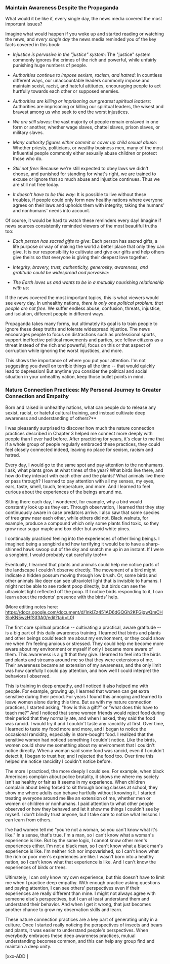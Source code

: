 ### Maintain Awareness Despite the Propaganda

What would it be like if, every single day, the news media covered the most important issues?

Imagine what would happen if you woke up and started reading or watching the news, and _every single day_ the news media reminded you of the key facts covered in this book:

* _Injustice is pervasive in the "justice" system_: The "justice" system commonly ignores the crimes of the rich and powerful, while unfairly punishing huge numbers of people.

* _Authorities continue to impose sexism, racism, and hatred_: In countless different ways, our unaccountable leaders commonly impose and maintain sexist, racist, and hateful attitudes, encouraging people to act hurtfully towards each other or supposed enemies.

* _Authorities are killing or imprisoning our greatest spiritual leaders_: Authorities are imprisoning or killing our spiritual leaders, the wisest and bravest among us who seek to end the worst injustices.

* _We are still slaves_: the vast majority of people remain enslaved in one form or another, whether wage slaves, chattel slaves, prison slaves, or military slaves.

* _Many authority figures either commit or cover up child sexual abuse_: Whether priests, politicians, or wealthy business men, many of the most influential people commonly either sexually abuse children or protect those who do.

* _Still not free_: Because we're still expected to obey laws we didn't choose, and punished for standing for what's right, we are trained to excuse or ignore that so much abuse and injustice continues. Thus we are still not free today.

* _It doesn't have to be this way_: It is possible to live without these troubles, if people could only form new healthy nations where everyone agrees on their laws and upholds them with integrity, taking the humans' and nonhumans' needs into account.

Of course, it would be hard to watch these reminders every day! Imagine if news sources consistently reminded viewers of the most beautiful truths too:

* _Each person has sacred gifts to give_: Each person has sacred gifts, a life purpose or way of making the world a better place that only they can give. It is our responsibility to cultivate and give our gifts and help others give theirs so that everyone is giving their deepest love together.

* _Integrity, bravery, trust, authenticity, generosity, awareness, and gratitude could be widespread and pervasive_: 

* _The Earth loves us and wants to be in a mutually nourishing relationship with us_: 

If the news covered the most important topics, this is what viewers would see every day. In unhealthy nations, _there is only one political problem: that people are not free_. We suffer endless abuse, confusion, threats, injustice, and isolation, different people in different ways.

Propaganda takes many forms, but ultimately its goal is to train people to ignore these deep truths and tolerate widespread injustice. The news encourages people to focus on distractions such as professional sports, support ineffective political movements and parties, see fellow citizens as a threat instead of the rich and powerful, focus on this or that aspect of corruption while ignoring the worst injustices, and more.

This shows the importance of where you put your attention. I'm not suggesting you dwell on terrible things all the time -- that would quickly lead to depression! But anytime you consider the political and social situation in your unhealthy nation, keep those bullet points in mind. 

### Nature Connection Practices: My Personal Journey to Greater Connection and Empathy

Born and raised in unhealthy nations, what can people do to release any sexist, racist, or hateful cultural training, and instead cultivate deep awareness and understanding of others?**

I was pleasantly surprised to discover how much the nature connection practices described in Chapter 3 helped me connect more deeply with people than I ever had before. After practicing for years, it's clear to me that if a whole group of people regularly embraced these practices, they could feel closely connected indeed, leaving no place for sexism, racism and hatred.

Every day, I would go to the same spot and pay attention to the nonhumans. I ask, what plants grow at what times of the year? What birds live there, and how do they interact with each other and the plants? What animals live there or pass through? I learned to pay attention with all my senses, my eyes, ears, taste, smell, touch, temperature, and more. And I learned to feel curious about the experiences of the beings around me.

Sitting there each day, I wondered, for example, why a bird would constantly look up as they eat. Through observation, I learned that they stay continuously aware in case predators arrive. I also saw that some species of tree grew near each other, while others did not. Black walnuts, for example, produce a compound which only some plants find toxic, so they grow near sugar maple and box elder but avoid white pines.

I continually practiced feeling into the experiences of other living beings. I imagined being a songbird and how terrifying it would be to have a sharp-shinned hawk swoop out of the sky and snatch me up in an instant. If I were a songbird, I would probably eat carefully too!**

Eventually, I learned that plants and animals could help me notice parts of the landscape I couldn't observe directly. The movement of a bird might indicate a hidden possum moving through low brush. Or, some birds and other animals like deer can see ultraviolet light that is invisible to humans. I might not be able to see rodent poop directly, but birds can see the ultraviolet light reflected off the poop. If I notice birds responding to it, I can learn about the rodents' presence with the birds' help.

(More editing notes here: https://docs.google.com/document/d/1nkIZz451AD6dGQGh2KFGjqwQmCHSIoKN5wzHfSjf3A0/edit?tab=t.0)

The first core spiritual practice -- cultivating a practical, aware gratitude -- is a big part of this daily awareness training. I learned that birds and plants and other beings could teach me about my environment, or they could show me when I'm feeling anxious or stressed. They could help me become more aware about my environment or myself if only I became more aware of them. This awareness is a gift that they give. I learned to feel into the birds and plants and streams around me so that they were extensions of me. Their awareness became an extension of my awareness, and the only limit was how carefully I could pay attention, and how well I could interpret the behaviors I observed.

This is training in deep empathy, and I noticed it also helped me with people. For example, growing up, I learned that women can get extra sensitive during their period. For years I found this annoying and learned to leave women alone during this time. But as with my nature connection practices, I started asking, "how is this a gift?" or "what does this have to teach me?" And I noticed that some women friends would reject food during their period that they normally ate, and when I asked, they said the food was rancid. I would try it and I couldn't taste any rancidity at first. Over time, I learned to taste my food more and more, and I began to notice the occasional rancidity, especially in store-bought food. I realized that the sensitive women had noticed something I couldn't notice. Like the birds, women could show me something about my environment that I couldn't notice directly. When a woman said some food was rancid, even if I couldn't detect it, I began to trust her, and I rejected the food too. Over time this helped me notice rancidity I couldn't notice before.

The more I practiced, the more deeply I could see. For example, when black Americans complain about police brutality, it shows me where my society isn't as healthy or fair as it seems in my experience. When children complain about being forced to sit through boring classes at school, they show me where adults can behave hurtfully without knowing it. I started treating everyone around me like an extension of me, whether men or women or children or nonhumans. I paid attention to what other people observed or how they behaved and let it show me things I couldn't see by myself. I don't blindly trust anyone, but I take care to notice what lessons I can learn from others.

I've had women tell me "you're not a woman, so you can't know what it's like." In a sense, that's true. I'm a man, so I can't know what a woman's experience is like. But by the same logic, I cannot know other men's experiences either. I'm not a black man, so I can't know what a black man's experience is like. I'm neither rich nor impoverished, so I can't know what the rich or poor men's experiences are like. I wasn't born into a healthy nation, so I can't know what that experience is like. And I can't know the experiences of birds or trees.

Ultimately, I can only know my own experience, but this doesn't have to limit me when I practice deep empathy. With enough practice asking questions and paying attention, I can see others' perspectives even if their experiences are really different than mine. I might not always agree with someone else's perspectives, but I can at least understand them and understand their behavior. And when I get it wrong, that just becomes another chance to grow my observation skills and learn.

These nature connection practices are a key part of generating unity in a culture. Once I started really noticing the perspectives of insects and bears and plants, it was easier to understand people's perspectives. When everybody embraces these deep awareness practices, mutual understanding becomes common, and this can help any group find and maintain a deep unity.

[xxx-ADD ]

<div style="break-after:page"></div>